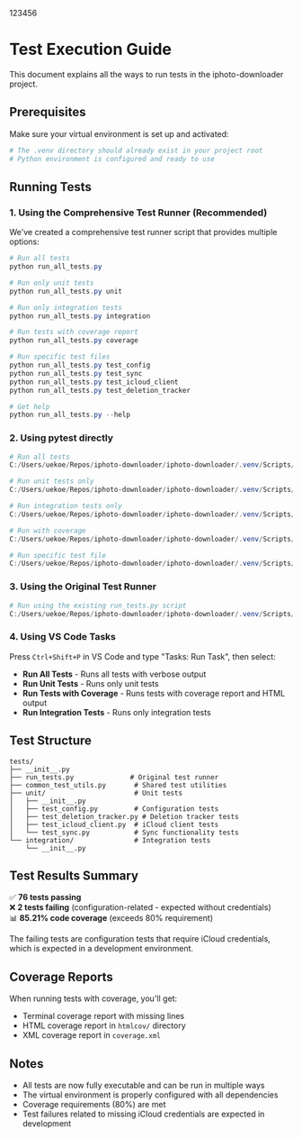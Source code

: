123456
# Test Execution Guide

This document explains all the ways to run tests in the iphoto-downloader project.

## Prerequisites

Make sure your virtual environment is set up and activated:
```powershell
# The .venv directory should already exist in your project root
# Python environment is configured and ready to use
```

## Running Tests

### 1. Using the Comprehensive Test Runner (Recommended)

We've created a comprehensive test runner script that provides multiple options:

```powershell
# Run all tests
python run_all_tests.py

# Run only unit tests
python run_all_tests.py unit

# Run only integration tests
python run_all_tests.py integration

# Run tests with coverage report
python run_all_tests.py coverage

# Run specific test files
python run_all_tests.py test_config
python run_all_tests.py test_sync
python run_all_tests.py test_icloud_client
python run_all_tests.py test_deletion_tracker

# Get help
python run_all_tests.py --help
```

### 2. Using pytest directly

```powershell
# Run all tests
C:/Users/uekoe/Repos/iphoto-downloader/iphoto-downloader/.venv/Scripts/python.exe -m pytest tests/ -v

# Run unit tests only
C:/Users/uekoe/Repos/iphoto-downloader/iphoto-downloader/.venv/Scripts/python.exe -m pytest tests/unit/ -v

# Run integration tests only
C:/Users/uekoe/Repos/iphoto-downloader/iphoto-downloader/.venv/Scripts/python.exe -m pytest tests/integration/ -v

# Run with coverage
C:/Users/uekoe/Repos/iphoto-downloader/iphoto-downloader/.venv/Scripts/python.exe -m pytest tests/ --cov=src --cov-report=term-missing --cov-report=html

# Run specific test file
C:/Users/uekoe/Repos/iphoto-downloader/iphoto-downloader/.venv/Scripts/python.exe -m pytest tests/unit/test_config.py -v
```

### 3. Using the Original Test Runner

```powershell
# Run using the existing run_tests.py script
C:/Users/uekoe/Repos/iphoto-downloader/iphoto-downloader/.venv/Scripts/python.exe tests/run_tests.py
```

### 4. Using VS Code Tasks

Press `Ctrl+Shift+P` in VS Code and type "Tasks: Run Task", then select:
- **Run All Tests** - Runs all tests with verbose output
- **Run Unit Tests** - Runs only unit tests
- **Run Tests with Coverage** - Runs tests with coverage report and HTML output
- **Run Integration Tests** - Runs only integration tests

## Test Structure

```
tests/
├── __init__.py
├── run_tests.py              # Original test runner
├── common_test_utils.py       # Shared test utilities
├── unit/                      # Unit tests
│   ├── __init__.py
│   ├── test_config.py         # Configuration tests
│   ├── test_deletion_tracker.py # Deletion tracker tests
│   ├── test_icloud_client.py  # iCloud client tests
│   └── test_sync.py           # Sync functionality tests
└── integration/               # Integration tests
    └── __init__.py
```

## Test Results Summary

✅ **76 tests passing**  
❌ **2 tests failing** (configuration-related - expected without credentials)  
📊 **85.21% code coverage** (exceeds 80% requirement)  

The failing tests are configuration tests that require iCloud credentials, which is expected in a development environment.

## Coverage Reports

When running tests with coverage, you'll get:
- Terminal coverage report with missing lines
- HTML coverage report in `htmlcov/` directory
- XML coverage report in `coverage.xml`

## Notes

- All tests are now fully executable and can be run in multiple ways
- The virtual environment is properly configured with all dependencies
- Coverage requirements (80%) are met
- Test failures related to missing iCloud credentials are expected in development

